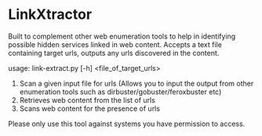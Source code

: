 # LinkXtractor
Built to complement other web enumeration tools to help in identifying possible hidden services linked in web content.
Accepts a text file containing target urls, outputs any urls discovered in the content.

usage: link-extract.py [-h] <file_of_target_urls>

1. Scan a given input file for urls (Allows you to input the output from other enumeration tools such as dirbuster/gobuster/feroxbuster etc)
2. Retrieves web content from the list of urls
3. Scans web content for the presence of urls

Please only use this tool against systems you have permission to access.
